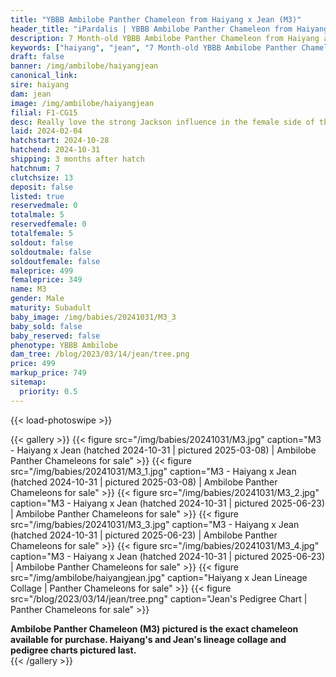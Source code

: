 ```yaml
---
title: "YBBB Ambilobe Panther Chameleon from Haiyang x Jean (M3)"
header_title: "iPardalis | YBBB Ambilobe Panther Chameleon from Haiyang x Jean | M3"
description: 7 Month-old YBBB Ambilobe Panther Chameleon from Haiyang and Jean. Really love the strong Jackson influence in the female side of this F1 group - great option for Jackson fans who also want some genetic diversity! We've included sire and dam dendrograms if available, but you can view our Haiyang or Jean breeder pages for more information.
keywords: ["haiyang", "jean", "7 Month-old YBBB Ambilobe Panther Chameleon", "baby chameleons for sale", "buy panther chameleon", "panther for sale", "ambilobe panther chameleons for sale", "ambilobe panther chameleon for sale"]
draft: false
banner: /img/ambilobe/haiyangjean
canonical_link: 
sire: haiyang
dam: jean
image: /img/ambilobe/haiyangjean
filial: F1-CG15
desc: Really love the strong Jackson influence in the female side of this F1 group - great option for Jackson fans who also want some genetic diversity!
laid: 2024-02-04
hatchstart: 2024-10-28
hatchend: 2024-10-31
shipping: 3 months after hatch
hatchnum: 7
clutchsize: 13
deposit: false
listed: true
reservedmale: 0
totalmale: 5
reservedfemale: 0
totalfemale: 5
soldout: false
soldoutmale: false
soldoutfemale: false
maleprice: 499
femaleprice: 349
name: M3
gender: Male
maturity: Subadult
baby_image: /img/babies/20241031/M3_3
baby_sold: false
baby_reserved: false
phenotype: YBBB Ambilobe
dam_tree: /blog/2023/03/14/jean/tree.png
price: 499
markup_price: 749
sitemap: 
  priority: 0.5
---
```


{{< load-photoswipe >}}

{{< gallery >}}
  {{< figure src="/img/babies/20241031/M3.jpg" caption="M3 - Haiyang x Jean (hatched 2024-10-31 | pictured 2025-03-08) | Ambilobe Panther Chameleons for sale" >}}
  {{< figure src="/img/babies/20241031/M3_1.jpg" caption="M3 - Haiyang x Jean (hatched 2024-10-31 | pictured 2025-03-08) | Ambilobe Panther Chameleons for sale" >}}
  {{< figure src="/img/babies/20241031/M3_2.jpg" caption="M3 - Haiyang x Jean (hatched 2024-10-31 | pictured 2025-06-23) | Ambilobe Panther Chameleons for sale" >}}
  {{< figure src="/img/babies/20241031/M3_3.jpg" caption="M3 - Haiyang x Jean (hatched 2024-10-31 | pictured 2025-06-23) | Ambilobe Panther Chameleons for sale" >}}
  {{< figure src="/img/babies/20241031/M3_4.jpg" caption="M3 - Haiyang x Jean (hatched 2024-10-31 | pictured 2025-06-23) | Ambilobe Panther Chameleons for sale" >}}
  {{< figure src="/img/ambilobe/haiyangjean.jpg" caption="Haiyang x Jean Lineage Collage | Panther Chameleons for sale" >}}
  {{< figure src="/blog/2023/03/14/jean/tree.png" caption="Jean's Pedigree Chart | Panther Chameleons for sale" >}}
  <figcaption itemprop="description"><strong>Ambilobe Panther Chameleon (M3) pictured is the exact chameleon available for purchase. Haiyang's and Jean's lineage collage and pedigree charts pictured last.</strong></figcaption>
{{< /gallery >}}

